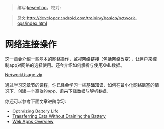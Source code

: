 > 编写:[kesenhoo](https://github.com/kesenhoo)，校对:

> 原文:<http://developer.android.com/training/basics/network-ops/index.html>

# 网络连接操作

这一章会介绍一些基本的网络操作，监视网络链接（包括网络改变），让用户来控制app对网络的选择使用。还会介绍如何解析与使用XML数据。

[NetworkUsage.zip](http://developer.android.com/shareables/training/NetworkUsage.zip)

通过学习这章节的课程，你已经会学习一些基础知识，如何在最小化网络阻塞的情况下，创建一个高效的app，用来下载数据与解析数据。

你还可以参考下面文章进阶学习:

* [Optimizing Battery Life](/monitoring-device-state/index.html)
* [Transferring Data Without Draining the Battery](/efficient-downloads/index.html)
* [Web Apps Overview](http://developer.android.com/guide/webapps/index.html)
